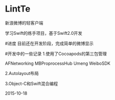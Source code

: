 # LintTe
新浪微博的轻客户端

学习Swift的练手项目，基于Swift2.0开发

#进度
目前还在开发阶段，完成简单的微博显示

#开发中的一些记录
1.使用了Cocoapods的第三包管理

AFNetworking
MBProprocessHub
Umeng
WeiboSDK

2.Autolayout布局

3.Object-C和Swift混合编程

2015-10-18

